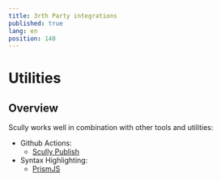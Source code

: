 ```yaml
---
title: 3rth Party integrations
published: true
lang: en
position: 140
---
```


# Utilities

## Overview

Scully works well in combination with other tools and utilities:

- Github Actions:
  - [Scully Publish](/docs/learn/utilities/github-actions/scully-publish)
- Syntax Highlighting:
  - [PrismJS](/docs/learn/utilities/syntax-highlighting/prism-js)
